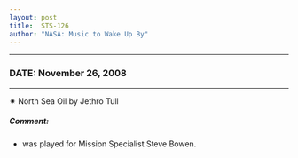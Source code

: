 ```yaml
---
layout: post
title:  STS-126
author: "NASA: Music to Wake Up By"
---
```


----
### DATE: November 26, 2008
----
✷ North Sea Oil by Jethro Tull

##### Comment:
* was played for Mission Specialist Steve Bowen.
